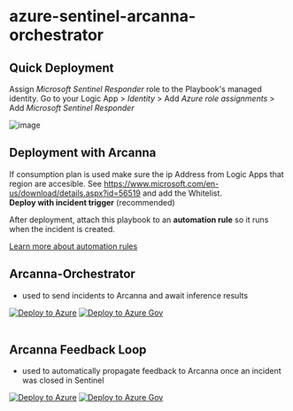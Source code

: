 # azure-sentinel-arcanna-orchestrator



## Quick Deployment
Assign *Microsoft Sentinel Responder* role to the Playbook's managed identity.
Go to your Logic App > *Identity* > Add *Azure role assignments* > Add  *Microsoft Sentinel Responder* 
<br>

![image](https://user-images.githubusercontent.com/6702878/204793403-c6be8ca4-2c74-43c2-bd1e-59fb9b9e5143.png)


## Deployment with Arcanna 
If consumption plan is used make sure the ip Address from Logic Apps that region are accesible.
See https://www.microsoft.com/en-us/download/details.aspx?id=56519 and add the Whitelist.  
**Deploy with incident trigger** (recommended)

After deployment, attach this playbook to an **automation rule** so it runs when the incident is created.

[Learn more about automation rules](https://docs.microsoft.com/azure/sentinel/automate-incident-handling-with-automation-rules#creating-and-managing-automation-rules)

## Arcanna-Orchestrator 
- used to send incidents to Arcanna and await inference results 

[![Deploy to Azure](https://aka.ms/deploytoazurebutton)](https://portal.azure.com/#create/Microsoft.Template/uri/https%3A%2F%2Fraw.githubusercontent.com%2Fsiscale%2Fazure-sentinel-arcanna-orchestrator%2Fmaster%2Fazuredeploy.json)
[![Deploy to Azure Gov](https://aka.ms/deploytoazuregovbutton)](https://portal.azure.us/#create/Microsoft.Template/uri/https%3A%2F%2Fraw.githubusercontent.com%2Fsiscale%2Fazure-sentinel-arcanna-orchestrator%2Fmaster%2Fazuredeploy.json)
<br><br>


## Arcanna Feedback Loop
- used to automatically propagate feedback to Arcanna once an incident was closed in Sentinel

[![Deploy to Azure](https://aka.ms/deploytoazurebutton)](https://portal.azure.com/#create/Microsoft.Template/uri/https%3A%2F%2Fraw.githubusercontent.com%2Fsiscale%2Fazure-sentinel-arcanna-orchestrator%2Fmaster%2Farcanna-feedback-loop%2Fazuredeploy.json)
[![Deploy to Azure Gov](https://aka.ms/deploytoazuregovbutton)](https://portal.azure.us/#create/Microsoft.Template/uri/https%3A%2F%2Fraw.githubusercontent.com%2Fsiscale%2Fazure-sentinel-arcanna-orchestrator%2Fmaster%2Farcanna-feedback-loop%2Fazuredeploy.json)
<br><br>

